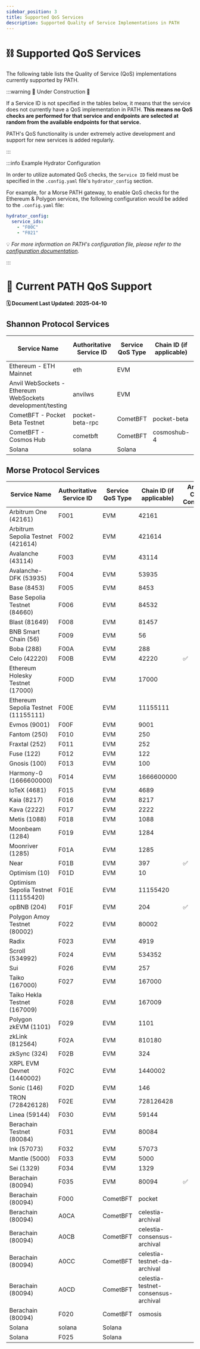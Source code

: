 ```yaml
---
sidebar_position: 3
title: Supported QoS Services
description: Supported Quality of Service Implementations in PATH
---
```


# ⛓️ Supported QoS Services

The following table lists the Quality of Service (QoS) implementations currently supported by PATH.

:::warning 🚧 Under Construction 🚧

If a Service ID is not specified in the tables below, it means that the service does not currently have a QoS implementation in PATH. **This means no QoS checks are performed for that service and endpoints are selected at random from the available endpoints for that service.**

PATH's QoS functionality is under extremely active development and support for new services is added regularly.

:::

:::info Example Hydrator Configuration

In order to utilize automated QoS checks, the `Service ID` field must be specified in the `.config.yaml` file's `hydrator_config` section.

For example, for a Morse PATH gateway, to enable QoS checks for the Ethereum & Polygon services, the following configuration would be added to the `.config.yaml` file:

```yaml
hydrator_config:
  service_ids:
    - "F00C"
    - "F021"
```

💡 _For more information on PATH's configuration file, please refer to the [configuration documentation](../../develop/path/5_configurations.md)._

:::

# 🌿 Current PATH QoS Support

**🗓️ Document Last Updated: 2025-04-10**

## Shannon Protocol Services

| Service Name | Authoritative Service ID | Service QoS Type | Chain ID (if applicable) | Archival Check Configured |
|-------------|------------|-----------------|----------|---------------------------|
| Ethereum - ETH Mainnet | eth | EVM |  | ✅ |
| Anvil WebSockets - Ethereum WebSockets development/testing | anvilws | EVM |  |  |
| CometBFT - Pocket Beta Testnet | pocket-beta-rpc | CometBFT | pocket-beta |  |
| CometBFT - Cosmos Hub | cometbft | CometBFT | cosmoshub-4 |  |
| Solana | solana | Solana |  |  |

## Morse Protocol Services

| Service Name | Authoritative Service ID | Service QoS Type | Chain ID (if applicable) | Archival Check Configured |
|-------------|------------|-----------------|----------|---------------------------|
| Arbitrum One (42161) | F001 | EVM | 42161 |  |
| Arbitrum Sepolia Testnet (421614) | F002 | EVM | 421614 |  |
| Avalanche (43114) | F003 | EVM | 43114 |  |
| Avalanche-DFK (53935) | F004 | EVM | 53935 |  |
| Base (8453) | F005 | EVM | 8453 |  |
| Base Sepolia Testnet (84660) | F006 | EVM | 84532 |  |
| Blast (81649) | F008 | EVM | 81457 |  |
| BNB Smart Chain (56) | F009 | EVM | 56 |  |
| Boba (288) | F00A | EVM | 288 |  |
| Celo (42220) | F00B | EVM | 42220 | ✅ |
| Ethereum Holesky Testnet (17000) | F00D | EVM | 17000 |  |
| Ethereum Sepolia Testnet (11155111) | F00E | EVM | 11155111 |  |
| Evmos (9001) | F00F | EVM | 9001 |  |
| Fantom (250) | F010 | EVM | 250 |  |
| Fraxtal (252) | F011 | EVM | 252 |  |
| Fuse (122) | F012 | EVM | 122 |  |
| Gnosis (100) | F013 | EVM | 100 |  |
| Harmony-0 (1666600000) | F014 | EVM | 1666600000 |  |
| IoTeX (4681) | F015 | EVM | 4689 |  |
| Kaia (8217) | F016 | EVM | 8217 |  |
| Kava (2222) | F017 | EVM | 2222 |  |
| Metis (1088) | F018 | EVM | 1088 |  |
| Moonbeam (1284) | F019 | EVM | 1284 |  |
| Moonriver (1285) | F01A | EVM | 1285 |  |
| Near | F01B | EVM | 397 | ✅ |
| Optimism (10) | F01D | EVM | 10 |  |
| Optimism Sepolia Testnet (11155420) | F01E | EVM | 11155420 |  |
| opBNB (204) | F01F | EVM | 204 | ✅ |
| Polygon Amoy Testnet (80002) | F022 | EVM | 80002 |  |
| Radix | F023 | EVM | 4919 |  |
| Scroll (534992) | F024 | EVM | 534352 |  |
| Sui | F026 | EVM | 257 |  |
| Taiko (167000) | F027 | EVM | 167000 |  |
| Taiko Hekla Testnet (167009) | F028 | EVM | 167009 |  |
| Polygon zkEVM (1101) | F029 | EVM | 1101 |  |
| zkLink (812564) | F02A | EVM | 810180 |  |
| zkSync (324) | F02B | EVM | 324 |  |
| XRPL EVM Devnet (1440002) | F02C | EVM | 1440002 |  |
| Sonic (146) | F02D | EVM | 146 |  |
| TRON (728426128) | F02E | EVM | 728126428 |  |
| Linea (59144) | F030 | EVM | 59144 |  |
| Berachain Testnet (80084) | F031 | EVM | 80084 |  |
| Ink (57073) | F032 | EVM | 57073 |  |
| Mantle (5000) | F033 | EVM | 5000 |  |
| Sei (1329) | F034 | EVM | 1329 |  |
| Berachain (80094) | F035 | EVM | 80094 | ✅ |
| Berachain (80094) | F000 | CometBFT | pocket |  |
| Berachain (80094) | A0CA | CometBFT | celestia-archival |  |
| Berachain (80094) | A0CB | CometBFT | celestia-consensus-archival |  |
| Berachain (80094) | A0CC | CometBFT | celestia-testnet-da-archival |  |
| Berachain (80094) | A0CD | CometBFT | celestia-testnet-consensus-archival |  |
| Berachain (80094) | F020 | CometBFT | osmosis |  |
| Solana | solana | Solana |  |  |
| Solana | F025 | Solana |  |  |
